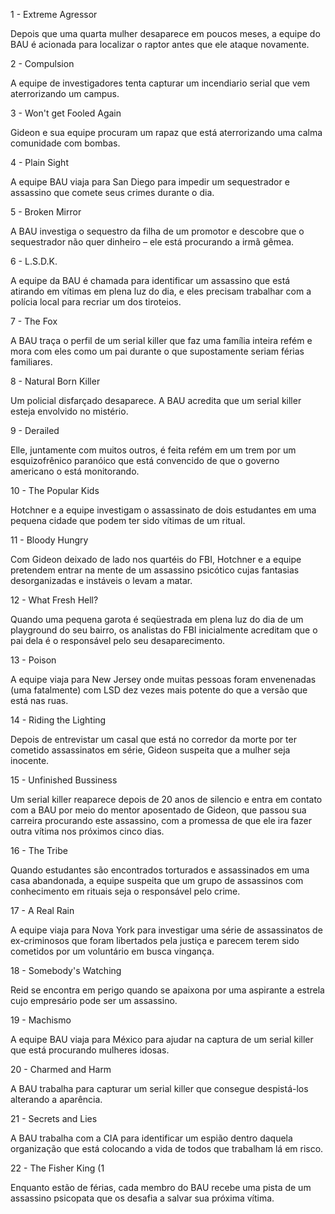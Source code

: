 1 - Extreme Agressor

Depois que uma quarta mulher desaparece em poucos meses, a equipe do BAU é acionada para localizar o raptor antes que ele ataque novamente.

2 - Compulsion

A equipe de investigadores tenta capturar um incendiario serial que vem aterrorizando um campus.  

3 - Won't get Fooled Again

Gideon e sua equipe procuram um rapaz que está aterrorizando uma calma comunidade com bombas.

4 - Plain Sight

A equipe BAU viaja para San Diego para impedir um sequestrador e assassino que comete seus crimes durante o dia.

5 - Broken Mirror

A BAU investiga o sequestro da filha de um promotor e descobre que o sequestrador não quer dinheiro – ele está procurando a irmã gêmea.

6 - L.S.D.K.

A equipe da BAU é chamada para identificar um assassino que está atirando em vítimas em plena luz do dia, e eles precisam trabalhar com a polícia local para recriar um dos tiroteios.

7 - The Fox

A BAU traça o perfil de um serial killer que faz uma família inteira refém e mora com eles como um pai durante o que supostamente seriam férias familiares.

8 - Natural Born Killer

Um policial disfarçado desaparece. A BAU acredita que um serial killer esteja envolvido no mistério. 

9 - Derailed

Elle, juntamente com muitos outros, é feita refém em um trem por um esquizofrênico paranóico que está convencido de que o governo americano o está monitorando.

10 - The Popular Kids

Hotchner e a equipe investigam o assassinato de dois estudantes em uma pequena cidade que podem ter sido vítimas de um ritual.

11 - Bloody Hungry

Com Gideon deixado de lado nos quartéis do FBI, Hotchner e a equipe pretendem entrar na mente de um assassino psicótico cujas fantasias desorganizadas e instáveis o levam a matar. 

12 - What Fresh Hell?

Quando uma pequena garota é seqüestrada em plena luz do dia de um playground do seu bairro, os analistas do FBI inicialmente acreditam que o pai dela é o responsável pelo seu desaparecimento.

13 - Poison

A equipe viaja para New Jersey onde muitas pessoas foram envenenadas (uma fatalmente) com LSD dez vezes mais potente do que a versão que está nas ruas.

14 - Riding the Lighting

Depois de entrevistar um casal que está no corredor da morte por ter cometido assassinatos em série, Gideon suspeita que a mulher seja inocente.

15 - Unfinished Bussiness

Um serial killer reaparece depois de 20 anos de silencio e entra em contato com a BAU por meio do mentor aposentado de Gideon, que passou sua carreira procurando este assassino, com a promessa de que ele ira fazer outra vítima nos próximos cinco dias.

16 - The Tribe

Quando estudantes são encontrados torturados e assassinados em uma casa abandonada, a equipe suspeita que um grupo de assassinos com conhecimento em rituais seja o responsável pelo crime.

17 - A Real Rain

A equipe viaja para Nova York para investigar uma série de assassinatos de ex-criminosos que foram libertados pela justiça e parecem terem sido cometidos por um voluntário em busca vingança.


18 - Somebody's Watching

Reid se encontra em perigo quando se apaixona por uma aspirante a estrela cujo empresário pode ser um assassino.

19 - Machismo

A equipe BAU viaja para México para ajudar na captura de um serial killer que está procurando mulheres idosas.

20 - Charmed and Harm

A BAU trabalha para capturar um serial killer que consegue despistá-los alterando a aparência.

21 - Secrets and Lies

A BAU trabalha com a CIA para identificar um espião dentro daquela organização que está colocando a vida de todos que trabalham lá em risco.

22 - The Fisher King (1

Enquanto estão de férias, cada membro do BAU recebe uma pista de um assassino psicopata que os desafia a salvar sua próxima vítima. 